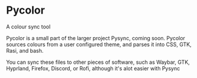 # Pycolor
A colour sync tool

Pycolor is a small part of the larger project Pysync, coming soon. Pycolor sources colours from a user configured theme, and parses it into CSS, GTK, Rasi, and bash.

You can sync these files to other pieces of software, such as Waybar, GTK, Hyprland, Firefox, Discord, or Rofi, although it's alot easier with Pysync
